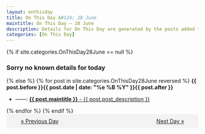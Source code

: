 ```yaml
---
layout: onthisday
title: On This Day &#124; 28 June
maintitle: On This Day — 28 June
description: Details for On This Day are generated by the posts added to the website so the content is subject to changes/updates over time.
categories: [On This Day]
---
```


{% if site.categories.OnThisDay28June == null %}
<h3>Sorry no known details for today</h3>
{% else %}
{% for post in site.categories.OnThisDay28June reversed %}
<strong>{{ post.before }}{{ post.date | date: "%e %B %Y" }}{{ post.after }}</strong>
<ul>
<li> ——: <a class="{{ post.class }}" href="{{ post.url }}"><strong>{{ post.maintitle }}</strong> - {{ post.post_description }}</a></li>
</ul>
{% endfor %}
{% endif %}
<br />
<div style="background-color: #f3f3f3; padding: 10px; border-radius: 5px; text-align: center; display: flex; justify-content: space-evenly;">
<a href="/onthisday/06/06-27">« Previous Day</a>
<span style="visibility:hidden;">[ Visit Leap Year February 29 ]</span>
<a href="/onthisday/06/06-29">Next Day »</a>
</div>
